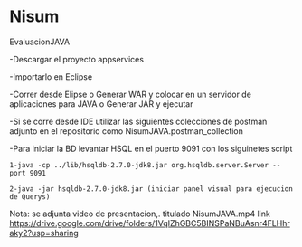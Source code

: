 # Nisum
 EvaluacionJAVA


-Descargar el proyecto appservices

-Importarlo en Eclipse

-Correr desde Elipse o Generar WAR y colocar en un servidor de aplicaciones para JAVA o Generar JAR y ejecutar

-Si se corre desde IDE utilizar las siguientes colecciones de postman adjunto en el repositorio como NisumJAVA.postman_collection

-Para iniciar la BD levantar HSQL en el puerto 9091 con los siguinetes script

    1-java -cp ../lib/hsqldb-2.7.0-jdk8.jar org.hsqldb.server.Server --port 9091
    
    2-java -jar hsqldb-2.7.0-jdk8.jar (iniciar panel visual para ejecucion de Querys)
    
 
Nota: se adjunta video de presentacion,. titulado NisumJAVA.mp4 link https://drive.google.com/drive/folders/1VqIZhGBC5BINSPaNBuAsnr4FLHhraky2?usp=sharing
